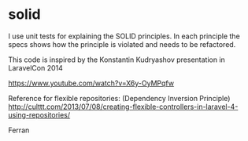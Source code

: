 # solid
I use unit tests for explaining the SOLID principles. In each principle the specs shows how the principle is violated and needs to be refactored.

This code is inspired by the Konstantin Kudryashov presentation in LaravelCon 2014

https://www.youtube.com/watch?v=X6y-OyMPqfw

Reference for flexible repositories: (Dependency Inversion Principle)
http://culttt.com/2013/07/08/creating-flexible-controllers-in-laravel-4-using-repositories/

Ferran
